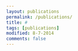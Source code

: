 ```yaml
---
layout: publications
permalink: /publications/
title: #
tags: [publications]
modified: 8-7-2014
comments: false
---
```



